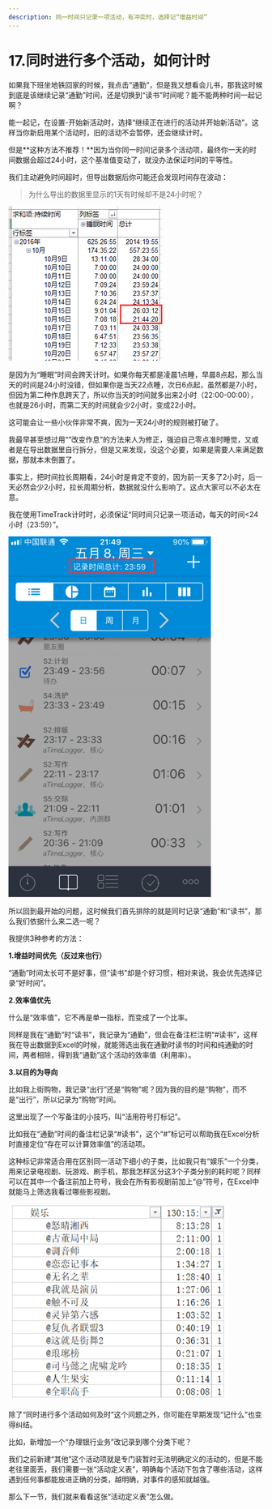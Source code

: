 ```yaml
---
description: 同一时间只记录一项活动，有冲突时，选择记“增益时间”
---
```


# 17.同时进行多个活动，如何计时

如果我下班坐地铁回家的时候，我点击“通勤”，但是我又想看会儿书，那我这时候到底是该继续记录“通勤”时间，还是切换到“读书”时间呢？能不能两种时间一起记啊？

能一起记，在设置-开始新活动时，选择“继续正在进行的活动并开始新活动”。这样当你新启用某个活动时，旧的活动不会暂停，还会继续计时。

但是**这种方法不推荐！**因为当你同一时间记录多个活动项，最终你一天的时间数据会超过24小时，这个基准值变动了，就没办法保证时间的平等性。

我们主动避免时间超时，但导出数据后你可能还会发现时间存在波动：

> 为什么导出的数据里显示的1天有时候却不是24小时呢？

![](../.gitbook/assets/tu-pian%20%28124%29.png)

是因为为“睡眠”时间会跨天计时。如果你每天都是凌晨1点睡，早晨8点起，那么当天的时间是24小时没错，但如果你是当天22点睡，次日6点起，虽然都是7小时，但因为第二种作息跨天了，所以你当天的时间就多出来2小时（22:00-00:00），也就是26小时，而第二天的时间就会少2小时，变成22小时。

这可能会让一些小伙伴非常不爽，因为一天24小时的规则被打破了。

我最早甚至想过用“”改变作息”的方法来人为修正，强迫自己零点准时睡觉，又或者是在导出数据里自行拆分，但是又来发现，没这个必要，如果是需要人来满足数据，那就本末倒置了。

事实上，把时间拉长周期看，24小时是肯定不变的，因为前一天多了2小时，后一天必然会少2小时，拉长周期分析，数据就没什么影响了。这点大家可以不必太在意。

我在使用TimeTrack计时时，必须保证“同时间只记录一项活动，每天的时间&lt;24小时（23:59）”。

![](../.gitbook/assets/tu-pian%20%28153%29.png)

所以回到最开始的问题，这时候我们首先排除的就是同时记录“通勤”和“读书”，那么我们依据什么来二选一呢？

我提供3种参考的方法：

**1.增益时间优先（反过来也行）**

“通勤”时间太长可不是好事，但“读书”却是个好习惯，相对来说，我会优先选择记录“好时间”。

**2.效率值优先**

什么是“效率值”，它不再是单一指标，而变成了一个比率。

同样是我在“通勤”时“读书”，我记录为“通勤”，但会在备注栏注明“\#读书”，这样我在导出数据到Excel的时候，就能筛选出我在通勤时读书的时间和纯通勤的时间，两者相除，得到我“通勤”这个活动的效率值（利用率）。

**3.以目的为导向**

比如我上街购物，我记录“出行”还是“购物”呢？因为我的目的是“购物”，而不是“出行”，所以记录为“购物”时间。

这里出现了一个写备注的小技巧，叫“活用符号打标记”。

比如我在“通勤”时间的备注栏记录“\#读书”，这个“\#”标记可以帮助我在Excel分析时直接定位“存在可以计算效率值”的活动项。

这种标记非常适合用在区别同一活动下细小的子类，比如我只有“娱乐”一个分类，用来记录电视剧、玩游戏、刷手机，那我怎样区分这3个子类分别的耗时呢？同样可以在其中一个备注前加上符号，我会在所有影视剧前加上“@”符号，在Excel中就能马上筛选我看过哪些影视剧。

![&#x9009;&#x51FA;&#x5F71;&#x89C6;&#x5267;&#x76F4;&#x63A5;&#x7B5B;&#x9009;&#x201C;@&#x201D;](../.gitbook/assets/tu-pian%20%28126%29.png)

除了“同时进行多个活动如何及时”这个问题之外，你可能在早期发现“记什么”也变得纠结。

比如，新增加一个“办理银行业务”改记录到哪个分类下呢？

我们之前新建“其他”这个活动项就是专门装暂时无法明确定义的活动的，但是不能老往里面丢，我们需要一张“活动定义表”，明确每个活动下包含了哪些活动，这样遇到任何事都能放进正确的分类，越明确，对事件的感知就越强。

那么下一节，我们就来看看这张“活动定义表”怎么做。


